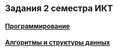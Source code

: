 # Задания 2 семестра ИКТ
## [Программирование](https://github.com/VeraKasianenko/ITMO_ICT/tree/main/2_term/Programming)
## [Алгоритмы и структуры данных](https://github.com/VeraKasianenko/ITMO_ICT/tree/main/2_term/Algoritms)

